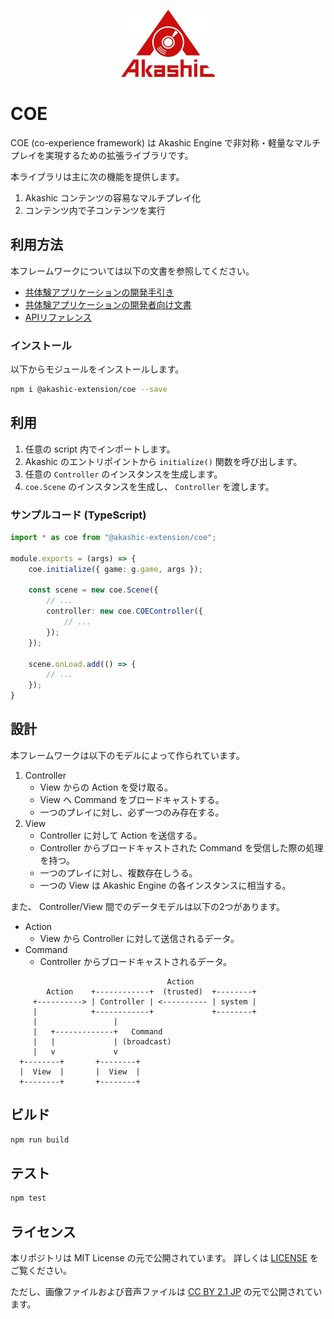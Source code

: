 <p align="center">
<img src="https://raw.githubusercontent.com/akashic-games/coe/master/img/akashic.png"/>
</p>

# COE

COE (co-experience framework) は Akashic Engine で非対称・軽量なマルチプレイを実現するための拡張ライブラリです。

本ライブラリは主に次の機能を提供します。

1. Akashic コンテンツの容易なマルチプレイ化
2. コンテンツ内で子コンテンツを実行

## 利用方法

本フレームワークについては以下の文書を参照してください。
* [共体験アプリケーションの開発手引き](https://github.com/akashic-games/coe/blob/master/getstarted.md)
* [共体験アプリケーションの開発者向け文書](https://github.com/akashic-games/coe/blob/master/developers.md)
* [APIリファレンス](https://akashic-games.github.io/coe/api/)

### インストール

以下からモジュールをインストールします。

```sh
npm i @akashic-extension/coe --save
```

## 利用

1. 任意の script 内でインポートします。
2. Akashic のエントリポイントから `initialize()` 関数を呼び出します。
3. 任意の `Controller` のインスタンスを生成します。
4. `coe.Scene` のインスタンスを生成し、 `Controller` を渡します。

### サンプルコード (TypeScript)

```typescript
import * as coe from "@akashic-extension/coe";

module.exports = (args) => {
    coe.initialize({ game: g.game, args });

    const scene = new coe.Scene({
        // ...
        controller: new coe.COEController({
            // ...
        });
    });

    scene.onLoad.add(() => {
        // ...
    });
}
```

## 設計

本フレームワークは以下のモデルによって作られています。

1. Controller
   * View からの Action を受け取る。
   * View へ Command をブロードキャストする。
   * 一つのプレイに対し、必ず一つのみ存在する。
2. View
   * Controller に対して Action を送信する。
   * Controller からブロードキャストされた Command を受信した際の処理を持つ。
   * 一つのプレイに対し、複数存在しうる。
   * 一つの View は Akashic Engine の各インスタンスに相当する。

また、 Controller/View 間でのデータモデルは以下の2つがあります。

* Action
   * View から Controller に対して送信されるデータ。
* Command
   * Controller からブロードキャストされるデータ。

```
                                   Action
        Action    +------------+  (trusted)  +--------+
     +----------> | Controller | <---------- | system |
     |            +------------+             +--------+
     |                 |
     |   +-------------+   Command
     |   |             | (broadcast)
     |   v             v
  +--------+       +--------+
  |  View  |       |  View  |
  +--------+       +--------+
```

## ビルド
```sh
npm run build
```

## テスト
```sh
npm test
```

## ライセンス
本リポジトリは MIT License の元で公開されています。
詳しくは [LICENSE](https://github.com/akashic-games/coe/blob/master/LICENSE) をご覧ください。

ただし、画像ファイルおよび音声ファイルは
[CC BY 2.1 JP](https://creativecommons.org/licenses/by/2.1/jp/) の元で公開されています。
